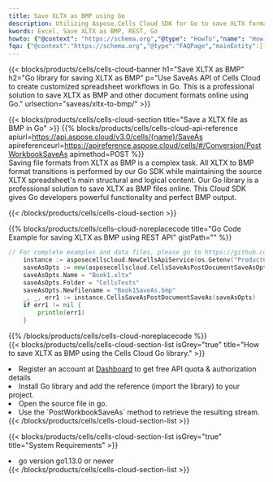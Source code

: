 ```yaml
---
title: Save XLTX as BMP using Go 
description: Utilizing Aspose.Cells Cloud SDK for Go to save XLTX format file as BMP format file. 
kwords: Excel, Save XLTX as BMP, REST, Go
howto: {"@context": "https://schema.org","@type": "HowTo","name": "How to save XLTX as BMP using the Cells Cloud Go library.","description": "How to save XLTX as BMP using the Cells Cloud Go library.","image": {"@type": "ImageObject"},"url": "/go/saveas/xltx-to-bmp/","step": [{ "@type": "HowToStep","name": "How to save XLTX as BMP using the Cells Cloud Go library. step 1", "image": {"@type": "ImageObject",},"url": "/go/saveas/xltx-to-bmp/","text": "Register an account at <a href='https://dashboard.aspose.cloud/'>Dashboard</a> to get free API quota & authorization details",},{ "@type": "HowToStep","name": "How to save XLTX as BMP using the Cells Cloud Go library. step 1", "image": {"@type": "ImageObject",},"url": "/go/saveas/xltx-to-bmp/","text": "Install Go library and add the reference (import the library) to your project.",},{ "@type": "HowToStep","name": "How to save XLTX as BMP using the Cells Cloud Go library. step 1", "image": {"@type": "ImageObject",},"url": "/go/saveas/xltx-to-bmp/","text": "Open the source file in go.",},{ "@type": "HowToStep","name": "How to save XLTX as BMP using the Cells Cloud Go library. step 1", "image": {"@type": "ImageObject",},"url": "/go/saveas/xltx-to-bmp/","text": "Use the `PostWorkbookSaveAs` method to retrieve the resulting stream.",}, ],"supply": {"@type": "HowToSupply","name": "document"},"tool": [{"@type": "HowToTool","name": "Goland, Visual Studio Code, Eclipse"},{"@type": "HowToTool","name": "Aspose Cells"}],"totalTime": "PT6M"}
fqa: {"@context":"https://schema.org","@type":"FAQPage","mainEntity":[{"@type":"Question","name":"Why save file as other formats file in C# using REST API?","acceptedAnswer":{"@type":"Answer","text":"Documents are encoded in many ways, and some files may be incompatible with the software you use. To open and read such files, just save them as appropriate file formats.<br/><ol><li>Install .NET SDK and add the reference (import the library) to your project.</li><li>Open the source file in C# using REST API.</li><li>Call the PostWorkbookSaveAsRequest() method, passing an output filename with required extension.</li><li>Get the result of save as a separate file.</li></ol>"}},{"@type":"Question","name":"What file formats can I save as with your C# library?","acceptedAnswer":{"@type":"Answer","text":"We support a variety of file formats for conversion using .NET library, including XLSX, Excel, xls , PDF, CSV, HTML, Markdown, XML, PNG, JPG, TIFF, Json, TXT and many more."}},{"@type":"Question","name":"What is the maximum allowed file size for conversion using this .NET library?","acceptedAnswer":{"@type":"Answer","text":"There are no file size limits for format conversions using .NET library."}}]}
---
```



{{< blocks/products/cells/cells-cloud-banner h1="Save XLTX as BMP" h2="Go library for saving XLTX as BMP" p="Use SaveAs API of Cells Cloud to create customized spreadsheet workflows in Go. This is a professional solution to save XLTX as BMP and other document formats online using Go." urlsection="saveas/xltx-to-bmp/" >}}

{{< blocks/products/cells/cells-cloud-section  title="Save a XLTX file as BMP in Go" >}}
{{% blocks/products/cells/cells-cloud-api-reference  apiurl=https://api.aspose.cloud/v3.0/cells/{name}/SaveAs  apireferenceurl=https://apireference.aspose.cloud/cells/#/Conversion/PostWorkbookSaveAs  apimethod=POST %}}
<br/>
Saving file formats from XLTX as BMP is a complex task. All XLTX to BMP format transitions is performed by our Go SDK while maintaining the source XLTX spreadsheet's main structural and logical content. Our Go library is a professional solution to save XLTX as BMP files online. This Cloud SDK gives Go developers powerful functionality and perfect BMP output.

{{< /blocks/products/cells/cells-cloud-section >}}

{{% blocks/products/cells/cells-cloud-noreplacecode title="Go Code Example for saving XLTX as BMP using REST API" gistPath="" %}}
  
```go
// For complete examples and data files, please go to https://github.com/aspose-cells-cloud/aspose-cells-cloud-go/
    instance := asposecellscloud.NewCellsApiService(os.Getenv("ProductClientId"), os.Getenv("ProductClientSecret"))
    saveAsOpts := new(asposecellscloud.CellsSaveAsPostDocumentSaveAsOpts)
    saveAsOpts.Name = "Book1.xltx"
    saveAsOpts.Folder = "CellsTests"
    saveAsOpts.Newfilename = "Book1SaveAs.bmp"
    _, _, err1 := instance.CellsSaveAsPostDocumentSaveAs(saveAsOpts)
    if err1 != nil {
	    println(err1)
    }
```
  
{{% /blocks/products/cells/cells-cloud-noreplacecode  %}}
<br/>
{{< blocks/products/cells/cells-cloud-section-list isGrey="true"  title="How to save XLTX as BMP using the Cells Cloud Go library." >}}
<li>Register an account at <a href="https://dashboard.aspose.cloud/">Dashboard</a> to get free API quota & authorization details</li>
<li>Install Go library and add the reference (import the library) to your project.</li>
<li>Open the source file in go.</li>
<li>Use the `PostWorkbookSaveAs` method to retrieve the resulting stream.</li>
{{< /blocks/products/cells/cells-cloud-section-list >}}

{{< blocks/products/cells/cells-cloud-section-list isGrey="true"  title="System Requirements" >}}
<li>go version go1.13.0 or newer</li>
{{< /blocks/products/cells/cells-cloud-section-list >}}
